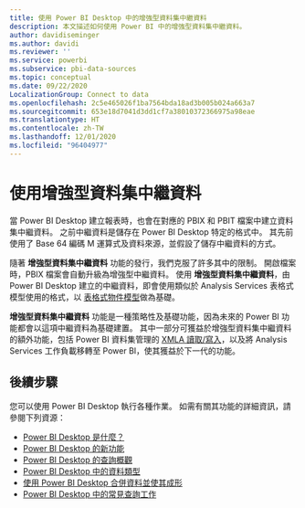```yaml
---
title: 使用 Power BI Desktop 中的增強型資料集中繼資料
description: 本文描述如何使用 Power BI 中的增強型資料集中繼資料。
author: davidiseminger
ms.author: davidi
ms.reviewer: ''
ms.service: powerbi
ms.subservice: pbi-data-sources
ms.topic: conceptual
ms.date: 09/22/2020
LocalizationGroup: Connect to data
ms.openlocfilehash: 2c5e465026f1ba7564bda18ad3b005b024a663a7
ms.sourcegitcommit: 653e18d7041d3dd1cf7a38010372366975a98eae
ms.translationtype: HT
ms.contentlocale: zh-TW
ms.lasthandoff: 12/01/2020
ms.locfileid: "96404977"
---
```

# <a name="using-enhanced-dataset-metadata"></a>使用增強型資料集中繼資料

當 Power BI Desktop 建立報表時，也會在對應的 PBIX 和 PBIT 檔案中建立資料集中繼資料。 之前中繼資料是儲存在 Power BI Desktop 特定的格式中。 其先前使用了 Base 64 編碼 M 運算式及資料來源，並假設了儲存中繼資料的方式。

隨著 **增強型資料集中繼資料** 功能的發行，我們克服了許多其中的限制。 開啟檔案時，PBIX 檔案會自動升級為增強型中繼資料。 使用 **增強型資料集中繼資料**，由 Power BI Desktop 建立的中繼資料，即會使用類似於 Analysis Services 表格式模型使用的格式，以 [表格式物件模型](/analysis-services/tom/introduction-to-the-tabular-object-model-tom-in-analysis-services-amo)做為基礎。


**增強型資料集中繼資料** 功能是一種策略性及基礎功能，因為未來的 Power BI 功能都會以這項中繼資料為基礎建置。 其中一部分可獲益於增強型資料集中繼資料的額外功能，包括 Power BI 資料集管理的 [XMLA 讀取/寫入](/power-platform-release-plan/2019wave2/business-intelligence/xmla-readwrite)，以及將 Analysis Services 工作負載移轉至 Power BI，使其獲益於下一代的功能。


## <a name="next-steps"></a>後續步驟

您可以使用 Power BI Desktop 執行各種作業。 如需有關其功能的詳細資訊，請參閱下列資源：

* [Power BI Desktop 是什麼？](../fundamentals/desktop-what-is-desktop.md)
* [Power BI Desktop 的新功能](../fundamentals/desktop-latest-update.md)
* [Power BI Desktop 的查詢概觀](../transform-model/desktop-query-overview.md)
* [Power BI Desktop 中的資料類型](desktop-data-types.md)
* [使用 Power BI Desktop 合併資料並使其成形](desktop-shape-and-combine-data.md)
* [Power BI Desktop 中的常見查詢工作](../transform-model/desktop-common-query-tasks.md)